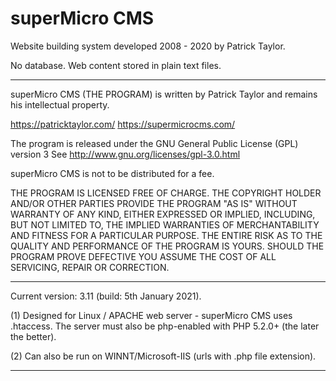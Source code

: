 # superMicro CMS
Website building system developed 2008 - 2020 by Patrick Taylor.

No database. Web content stored in plain text files.

---------------------------------------------------------------------------

superMicro CMS (THE PROGRAM) is written by Patrick Taylor and remains his
intellectual property.

https://patricktaylor.com/
https://supermicrocms.com/

The program is released under the GNU General Public License (GPL) version 3
See http://www.gnu.org/licenses/gpl-3.0.html

superMicro CMS is not to be distributed for a fee.

THE PROGRAM IS LICENSED FREE OF CHARGE. THE COPYRIGHT HOLDER AND/OR OTHER
PARTIES PROVIDE THE PROGRAM "AS IS" WITHOUT WARRANTY OF ANY KIND, EITHER
EXPRESSED OR IMPLIED, INCLUDING, BUT NOT LIMITED TO, THE IMPLIED WARRANTIES
OF MERCHANTABILITY AND FITNESS FOR A PARTICULAR PURPOSE. THE ENTIRE RISK AS
TO THE QUALITY AND PERFORMANCE OF THE PROGRAM IS YOURS. SHOULD THE PROGRAM
PROVE DEFECTIVE YOU ASSUME THE COST OF ALL SERVICING, REPAIR OR CORRECTION.

---------------------------------------------------------------------------

Current version: 3.11 (build: 5th January 2021).

(1) Designed for Linux / APACHE web server - superMicro CMS uses .htaccess.
The server must also be php-enabled with PHP 5.2.0+ (the later the better).

(2) Can also be run on WINNT/Microsoft-IIS (urls with .php file extension).

---------------------------------------------------------------------------
